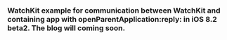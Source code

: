 ### WatchKit example for communication between WatchKit and containing app with openParentApplication:reply: in iOS 8.2 beta2.  The blog will coming soon.